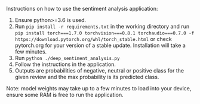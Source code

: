 Instructions on how to use the sentiment analysis application:

1) Ensure python>=3.6 is used.
2) Run ```pip install -r requirements.txt``` in the working directory and run ```pip install torch===1.7.0 torchvision===0.8.1 torchaudio===0.7.0 -f https://download.pytorch.org/whl/torch_stable.html``` or check pytorch.org for your version of a stable update. Installation will take a few minutes.
3) Run ```python ./deep_sentiment_analysis.py```
4) Follow the instructions in the application.
5) Outputs are probabilities of negative, neutral or positive class for the given review and the max probability is its predicted class.

Note: model weights may take up to a few minutes to load into your device, ensure some RAM is free to run the application.
